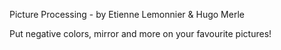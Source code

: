Picture Processing - by Etienne Lemonnier & Hugo Merle

Put negative colors, mirror and more on your favourite pictures!
